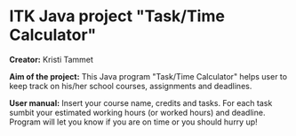 # ITK Java project **"Task/Time Calculator"**
**Creator:** Kristi Tammet 

**Aim of the project:** This Java program "Task/Time Calculator" helps user to keep track on his/her school courses, assignments and deadlines.

**User manual:** Insert your course name, credits and tasks. For each task sumbit your estimated working hours (or worked hours) and deadline. Program will let you know if you are on time or you should hurry up!
